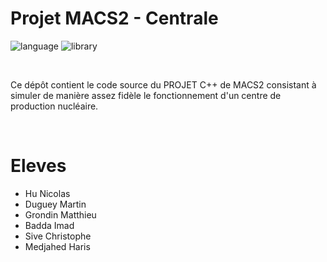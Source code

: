 # Projet MACS2 - Centrale

![language](https://img.shields.io/badge/language-C%2B%2B-0052cf)
![library](https://img.shields.io/badge/library-SDL-00cf2c)

<br/>

Ce dépôt contient le code source du PROJET C++ de MACS2 consistant à simuler de manière assez fidèle le fonctionnement d'un centre de production nucléaire.

<br/>

# Eleves

* Hu Nicolas
* Duguey Martin
* Grondin Matthieu
* Badda Imad
* Sive Christophe
* Medjahed Haris 

